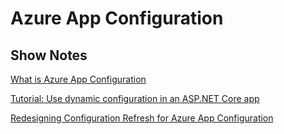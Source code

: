 # Azure App Configuration


## Show Notes

[What is Azure App Configuration](https://docs.microsoft.com/en-us/azure/azure-app-configuration/overview)

[Tutorial: Use dynamic configuration in an ASP.NET Core app](https://docs.microsoft.com/en-us/azure/azure-app-configuration/enable-dynamic-configuration-aspnet-core)

[Redesigning Configuration Refresh for Azure App Configuration](https://devblogs.microsoft.com/aspnet/redesigning-configuration-refresh-for-azure-app-configuration/)
